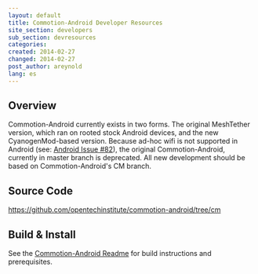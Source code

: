 ```yaml
---
layout: default
title: Commotion-Android Developer Resources
site_section: developers
sub_section: devresources
categories: 
created: 2014-02-27
changed: 2014-02-27
post_author: areynold
lang: es
---
```


<h2>Overview</h2>
<p>Commotion-Android currently exists in two forms. The original MeshTether version, which ran on rooted stock Android devices, and the new CyanogenMod-based version. Because ad-hoc wifi is not supported in Android (see: <a href="http://code.google.com/p/android/issues/detail?id=82">Android Issue #82</a>), the original Commotion-Android, currently in master branch is deprecated. All new development should be based on Commotion-Android's CM branch.</p>

<h2>Source Code</h2>
<p><a href="https://github.com/opentechinstitute/commotion-android/tree/cm">https://github.com/opentechinstitute/commotion-android/tree/cm</a></p>

<h2>Build &amp; Install</h2>
<p>See the <a href="https://github.com/opentechinstitute/commotion-android/blob/cm/README">Commotion-Android Readme</a> for build instructions and prerequisites.</p>
